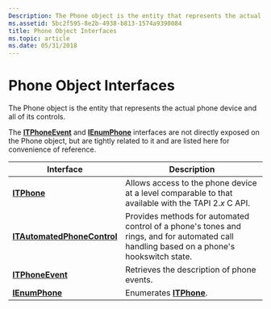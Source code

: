 ```yaml
---
Description: The Phone object is the entity that represents the actual phone device and all of its controls.
ms.assetid: 5bc2f595-8e2b-4938-b813-1574a9390084
title: Phone Object Interfaces
ms.topic: article
ms.date: 05/31/2018
---
```


# Phone Object Interfaces

The Phone object is the entity that represents the actual phone device and all of its controls.

The [**ITPhoneEvent**](/windows/desktop/api/tapi3if/nn-tapi3if-itphoneevent) and [**IEnumPhone**](/windows/desktop/api/tapi3if/nn-tapi3if-ienumphone) interfaces are not directly exposed on the Phone object, but are tightly related to it and are listed here for convenience of reference.



| Interface                                                  | Description                                                                                                                               |
|------------------------------------------------------------|-------------------------------------------------------------------------------------------------------------------------------------------|
| [**ITPhone**](/windows/desktop/api/tapi3if/nn-tapi3if-itphone)                                 | Allows access to the phone device at a level comparable to that available with the TAPI 2.*x* C API.                                      |
| [**ITAutomatedPhoneControl**](/windows/desktop/api/tapi3if/nn-tapi3if-itautomatedphonecontrol) | Provides methods for automated control of a phone's tones and rings, and for automated call handling based on a phone's hookswitch state. |
| [**ITPhoneEvent**](/windows/desktop/api/tapi3if/nn-tapi3if-itphoneevent)                       | Retrieves the description of phone events.                                                                                                |
| [**IEnumPhone**](/windows/desktop/api/tapi3if/nn-tapi3if-ienumphone)                           | Enumerates [**ITPhone**](/windows/desktop/api/tapi3if/nn-tapi3if-itphone).                                                                                                    |



 

 

 




